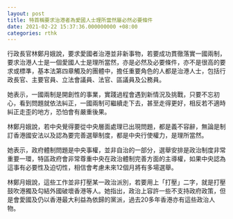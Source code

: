 ```yaml
---
layout: post
title: 特首稱要求治港者為愛國人士理所當然屬必然必要條件
date: 2021-02-22 15:37:36.000000000 +08:00
categories: rthk
---
```


行政長官林鄭月娥說，要求愛國者治港並非新事物，若要成功貫徹落實一國兩制，要求治港人士是一個愛國人士是理所當然，亦是必然及必要條件，亦不是很高的要求或標準，基本法第四章觸及的團體中，擔任重要角色的人都是治港人士，包括行政長官、主要官員、立法會議員、法官、區議員及公務員。

她表示，一國兩制是開創性的事業，實踐過程會遇到新情況及挑戰，只要不忘初心，看到問題就依法糾正，一國兩制可繼續走下去，甚至走得更好，相反若不適時糾正走歪的地方，恐怕會有嚴重後果。

林鄭月娥說，若中央覺得要從中央層面處理已出現問題，都是義不容辭，無論是制訂香港國安法以及認為要完善選舉制度，都是中央行使權力，是理所當然。

她表示，政府體制問題是中央事權，並非自治的一部分，選舉安排是政治制度非常重要一環，特區政府會非常尊重中央在政治體制完善方面的主導權，如果中央認為這事有必要性及迫切性，相信會考慮未來12個月將有多場選舉。

林鄭月娥說，這些工作並非打壓某一政治派別，若要用上「打壓」二字，就是打壓鼓吹港獨及勾結外國破壞香港等人。她指出，政治上容許一些不支持政府政策，但是會愛國及仍以香港最大利益為依歸的黨派，過去20多年香港亦有這些政治人物。
